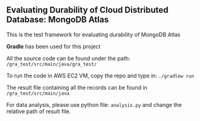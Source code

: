 ## Evaluating Durability of Cloud Distributed Database: MongoDB Atlas
 
This is the test framework for evaluating durability of MongoDB Atlas

**Gradle** has been used for this project

All the source code can be found under the path: `/gra_test/src/main/java/gra_test/`

To run the code in AWS EC2 VM, copy the repo and type in:
`./gradlew run`

The result file containing all the records can be found in `/gra_test/src/main/java`

For data analysis, please use python file: `analysis.py` and change the relative path of result file.
